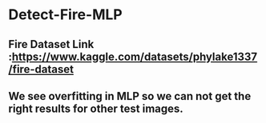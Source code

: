 # Detect-Fire-MLP
## Fire Dataset Link :https://www.kaggle.com/datasets/phylake1337/fire-dataset
## We see overfitting in MLP so we can not get the right results for other test images.
